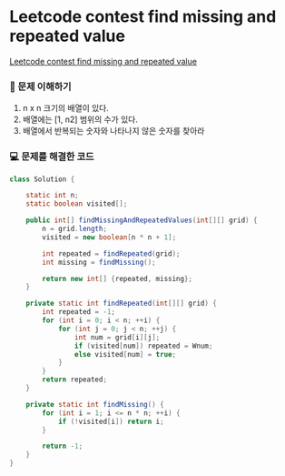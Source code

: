 # Leetcode contest find missing and repeated value

[Leetcode contest find missing and repeated value](https://leetcode.com/problems/find-missing-and-repeated-values/)

### 🤔 문제 이해하기

1. n x n 크기의 배열이 있다.
2. 배열에는 [1, n2] 범위의 수가 있다.
3. 배열에서 반복되는 숫자와 나타나지 않은 숫자를 찾아라

### 💻 문제를 해결한 코드

```java
class Solution {

    static int n;
    static boolean visited[];

    public int[] findMissingAndRepeatedValues(int[][] grid) {
        n = grid.length;
        visited = new boolean[n * n + 1];

        int repeated = findRepeated(grid);
        int missing = findMissing();

        return new int[] {repeated, missing};
    }

    private static int findRepeated(int[][] grid) {
        int repeated = -1;
        for (int i = 0; i < n; ++i) {
            for (int j = 0; j < n; ++j) {
                int num = grid[i][j];
                if (visited[num]) repeated = Wnum;
                else visited[num] = true;
            }
        }
        return repeated;
    }

    private static int findMissing() {
        for (int i = 1; i <= n * n; ++i) {
            if (!visited[i]) return i;
        }

        return -1;
    }
}
```
